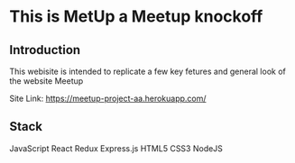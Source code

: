 # This is MetUp a Meetup knockoff

## Introduction
  This webisite is intended to replicate a few key fetures and general look of the website Meetup
  
  Site Link: https://meetup-project-aa.herokuapp.com/
  
## Stack
  JavaScript React Redux Express.js HTML5 CSS3 NodeJS
